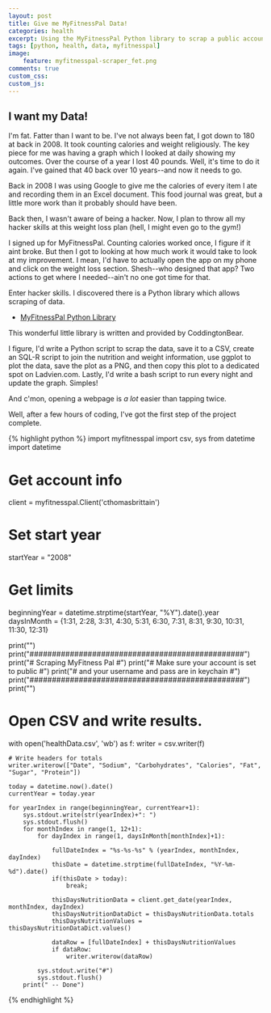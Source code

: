 ```yaml
---
layout: post
title: Give me MyFitnessPal Data!
categories: health
excerpt: Using the MyFitnessPal Python library to scrap a public account for health data
tags: [python, health, data, myfitnesspal]
image: 
    feature: myfitnesspal-scraper_fet.png
comments: true
custom_css:
custom_js: 
---
```


## I want my Data!
I'm fat.  Fatter than I want to be.  I've not always been fat, I got down to 180 at back in 2008.  It took counting calories and weight religiously.  The key piece for me was having a graph which I looked at daily showing my outcomes.  Over the course of a year I lost 40 pounds.  Well, it's time to do it again.  I've gained that 40 back over 10 years--and now it needs to go.

Back in 2008 I was using Google to give me the calories of every item I ate and recording them in an Excel document.  This food journal was great, but a little more work than it probably should have been.

Back then, I wasn't aware of being a hacker.  Now, I plan to throw all my hacker skills at this weight loss plan (hell, I might even go to the gym!)

I signed up for MyFitnessPal.  Counting calories worked once, I figure if it aint broke.  But then I got to looking at how much work it would take to look at my improvement.  I mean, I'd have to actually open the app on my phone and click on the weight loss section.  Shesh--who designed that app?  Two actions to get where I needed--ain't no one got time for that.  

Enter hacker skills.  I discovered there is a Python library which allows scraping of data.  

* [MyFitnessPal Python Library](https://github.com/coddingtonbear/python-myfitnesspal)

This wonderful little library is written and provided by CoddingtonBear.

I figure, I'd write a Python script to scrap the data, save it to a CSV, create an SQL-R script to join the nutrition and weight information, use ggplot to plot the data, save the plot as a PNG, and then copy this plot to a dedicated spot on Ladvien.com.  Lastly, I'd write a bash script to run every night and update the graph.  Simples!

And c'mon, opening a webpage is _a lot_ easier than tapping twice.

Well, after a few hours of coding, I've got the first step of the project complete.

{% highlight python %}
import myfitnesspal
import csv, sys
from datetime import datetime


# Get account info
client = myfitnesspal.Client('cthomasbrittain')
# Set start year
startYear = "2008"
# Get limits
beginningYear = datetime.strptime(startYear, "%Y").date().year
daysInMonth = {1:31, 2:28, 3:31, 4:30, 5:31, 6:30, 7:31, 8:31, 9:30, 10:31, 11:30, 12:31}

print("")
print("################################################")
print("# Scraping MyFitness Pal                       #")
print("# Make sure your account is set to public      #")
print("# and your username and pass are in keychain   #")
print("################################################")
print("")

# Open CSV and write results.
with open('healthData.csv', 'wb') as f:
    writer = csv.writer(f)

    # Write headers for totals
    writer.writerow(["Date", "Sodium", "Carbohydrates", "Calories", "Fat", "Sugar", "Protein"])
    
    today = datetime.now().date()
    currentYear = today.year
    
    for yearIndex in range(beginningYear, currentYear+1):
        sys.stdout.write(str(yearIndex)+": ")
        sys.stdout.flush()
        for monthIndex in range(1, 12+1):
            for dayIndex in range(1, daysInMonth[monthIndex]+1):
                
                fullDateIndex = "%s-%s-%s" % (yearIndex, monthIndex, dayIndex)
                thisDate = datetime.strptime(fullDateIndex, "%Y-%m-%d").date()
                if(thisDate > today):
                    break;

                thisDaysNutritionData = client.get_date(yearIndex, monthIndex, dayIndex)
                thisDaysNutritionDataDict = thisDaysNutritionData.totals
                thisDaysNutritionValues = thisDaysNutritionDataDict.values()
                
                dataRow = [fullDateIndex] + thisDaysNutritionValues
                if dataRow:
                    writer.writerow(dataRow)

            sys.stdout.write("#")
            sys.stdout.flush()
        print(" -- Done")
{% endhighlight %}